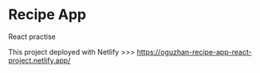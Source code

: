 # Recipe App

React practise

This project deployed with Netlify >>> https://oguzhan-recipe-app-react-project.netlify.app/
